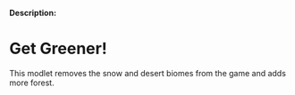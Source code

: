 **Description:**
# Get Greener!
This modlet removes the snow and desert biomes from the game and adds more forest.
